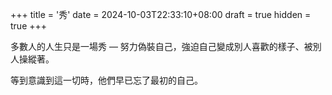 +++
title = '秀'
date = 2024-10-03T22:33:10+08:00
draft = true
hidden = true
+++

多數人的人生只是一場秀 — 努力偽裝自己，強迫自己變成別人喜歡的樣子、被別人操縱著。

等到意識到這一切時，他們早已忘了最初的自己。

